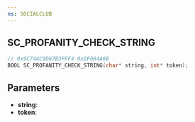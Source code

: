 ```yaml
---
ns: SOCIALCLUB
---
```

## SC_PROFANITY_CHECK_STRING

```c
// 0x9C74AC9D87B3FFF4 0xDF084A6B
BOOL SC_PROFANITY_CHECK_STRING(char* string, int* token);
```

## Parameters
* **string**:
* **token**:
